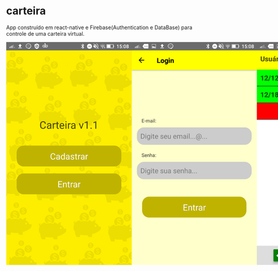 # carteira
App construído em react-native e Firebase(Authentication e DataBase) para controle de uma carteira virtual.
<div style="display:flex;" >
<img src="inicio.png" height="600" alt="Tela de início"/>
<img src="login.png" height="600" alt="Tela de Login"/>
<img src="app.png" height="600" alt="Tela do App"/>
<img src="cadastro.png" height="600" alt="Tela de cadastro"/>
<img src="interna.png" height="600" alt="Tela de Interna"/>
</div>
